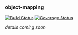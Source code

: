 ### object-mapping

[![Build Status](https://travis-ci.org/joemfb/object-mapping.svg?branch=master)](https://travis-ci.org/joemfb/object-mapping)
[![Coverage Status](https://coveralls.io/repos/github/joemfb/object-mapping/badge.svg?branch=master)](https://coveralls.io/github/joemfb/object-mapping?branch=master)

*details coming soon*
